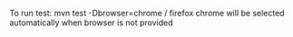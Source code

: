 To run test:
mvn test -Dbrowser=chrome / firefox
chrome will be selected automatically when browser is not provided 
